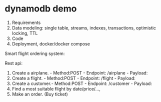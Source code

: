 # dynamodb demo

1) Requirements
2) Data modeling: single table, streams, indexes, transactions, optimistic locking, TTL
3) Code
4) Deployment, docker/docker compose

Smart flight ordering system:

Rest api:

1. Create a airplane. - Method:POST - Endpoint: /airplane - Payload:
2. Create a flight. - Method:POST - Endpoint: /flight - Payload:
3. Create a customer.- Method:POST - Endpoint: /customer - Payload:
4. Find a most suitable flight by date/price/...,
5. Make an order. (Buy ticket)

